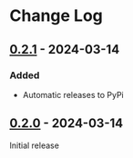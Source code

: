 # Change Log

## [0.2.1] - 2024-03-14

### Added

- Automatic releases to PyPi

## [0.2.0] - 2024-03-14

Initial release

[Unreleased]: https://github.com/iliasib/lijnpy/compare/0.2.1...main
[0.2.1]: https://github.com/iliasib/lijnpy/releases/tag/0.2.1
[0.2.0]: https://github.com/iliasib/lijnpy/releases/tag/0.2.0
[0.1.0a1]: https://github.com/iliasib/lijnpy/releases/tag/0.1.0a1
[0.1.0a0]: https://github.com/iliasib/lijnpy/releases/tag/0.1.0a0
<!-- markdownlint-configure-file { "MD022": false, "MD024": false, "MD030": false, "MD032": false, "MD053": false} -->
